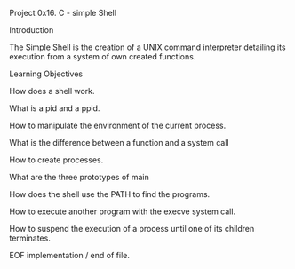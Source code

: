 Project 0x16. C - simple Shell

Introduction

The Simple Shell is the creation of a UNIX command interpreter detailing its execution from a system of own created functions.



Learning Objectives

How does a shell work.

What is a pid and a ppid.

How to manipulate the environment of the current process.

What is the difference between a function and a system call

How to create processes.

What are the three prototypes of main

How does the shell use the PATH to find the programs.

How to execute another program with the execve system call.

How to suspend the execution of a process until one of its children terminates.

EOF implementation / end of file.
